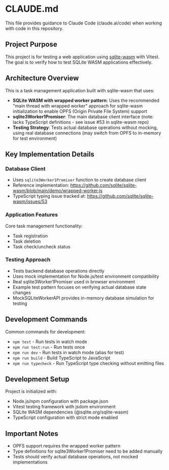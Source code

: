 # CLAUDE.md

This file provides guidance to Claude Code (claude.ai/code) when working with code in this repository.

## Project Purpose

This project is for testing a web application using [sqlite-wasm](https://github.com/sqlite/sqlite-wasm) with Vitest. The goal is to verify how to test SQLite WASM applications effectively.

## Architecture Overview

This is a task management application built with sqlite-wasm that uses:

- **SQLite WASM with wrapped worker pattern**: Uses the recommended "main thread with wrapped worker" approach for sqlite-wasm initialization to enable OPFS (Origin Private File System) support
- **sqlite3Worker1Promiser**: The main database client interface (note: lacks TypeScript definitions - see issue #53 in sqlite-wasm repo)
- **Testing Strategy**: Tests actual database operations without mocking, using real database connections (may switch from OPFS to in-memory for test environment)

## Key Implementation Details

### Database Client

- Uses `sqlite3Worker1Promiser` function to create database client
- Reference implementation: https://github.com/sqlite/sqlite-wasm/blob/main/demo/wrapped-worker.js
- TypeScript typing issue tracked at: https://github.com/sqlite/sqlite-wasm/issues/53

### Application Features

Core task management functionality:
- Task registration
- Task deletion
- Task check/uncheck status

### Testing Approach

- Tests backend database operations directly
- Uses mock implementation for Node.js/test environment compatibility
- Real sqlite3Worker1Promiser used in browser environment
- Example test pattern focuses on verifying actual database state changes
- MockSQLiteWorkerAPI provides in-memory database simulation for testing

## Development Commands

Common commands for development:
- `npm test` - Run tests in watch mode
- `npm run test:run` - Run tests once
- `npm run dev` - Run tests in watch mode (alias for test)
- `npm run build` - Build TypeScript to JavaScript
- `npm run typecheck` - Run TypeScript type checking without emitting files

## Development Setup

Project is initialized with:
- Node.js/npm configuration with package.json
- Vitest testing framework with jsdom environment
- SQLite WASM dependencies (@sqlite.org/sqlite-wasm)
- TypeScript configuration with strict mode enabled

## Important Notes

- OPFS support requires the wrapped worker pattern
- Type definitions for sqlite3Worker1Promiser need to be added manually
- Tests should verify actual database operations, not mocked implementations
